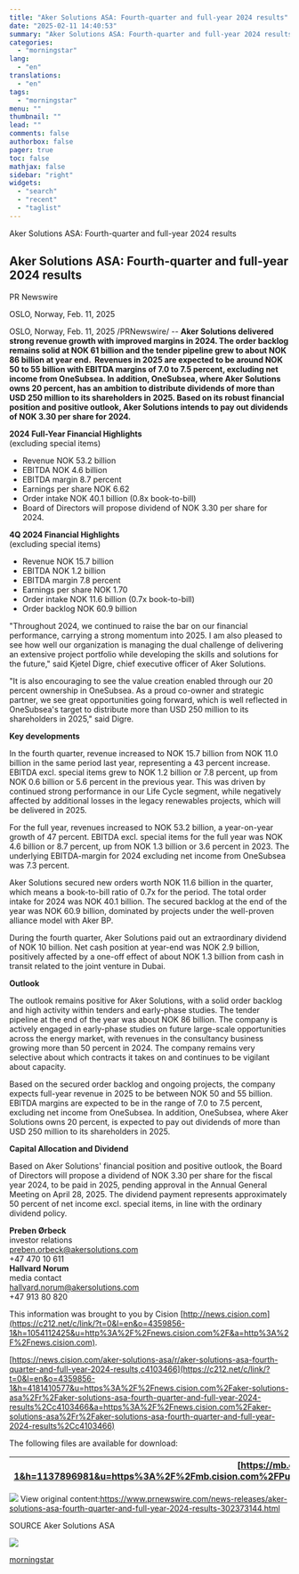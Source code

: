 ```yaml
---
title: "Aker Solutions ASA: Fourth-quarter and full-year 2024 results"
date: "2025-02-11 14:40:53"
summary: "Aker Solutions ASA: Fourth-quarter and full-year 2024 results Aker Solutions ASA: Fourth-quarter and full-year 2024 results PR Newswire OSLO, Norway, Feb. 11, 2025 OSLO, Norway, Feb. 11, 2025 /PRNewswire/ -- Aker Solutions delivered strong revenue growth with improved margins in 2024. The order backlog remains solid at NOK 61 billion..."
categories:
  - "morningstar"
lang:
  - "en"
translations:
  - "en"
tags:
  - "morningstar"
menu: ""
thumbnail: ""
lead: ""
comments: false
authorbox: false
pager: true
toc: false
mathjax: false
sidebar: "right"
widgets:
  - "search"
  - "recent"
  - "taglist"
---
```


Aker Solutions ASA: Fourth-quarter and full-year 2024 results

Aker Solutions ASA: Fourth-quarter and full-year 2024 results
-------------------------------------------------------------

PR Newswire

OSLO, Norway, Feb. 11, 2025


OSLO, Norway, Feb. 11, 2025 /PRNewswire/ -- **Aker Solutions delivered strong revenue growth with improved margins in 2024. The order backlog remains solid at NOK 61 billion and the tender pipeline grew to about NOK 86 billion at year end.  Revenues in 2025 are expected to be around NOK 50 to 55 billion with EBITDA margins of 7.0 to 7.5 percent, excluding net income from OneSubsea. In addition, OneSubsea, where Aker Solutions owns 20 percent, has an ambition to distribute dividends of more than USD 250 million to its shareholders in 2025. Based on its robust financial position and positive outlook, Aker Solutions intends to pay out dividends of NOK 3.30 per share for 2024.** 

**2024 Full-Year Financial Highlights**  
(excluding special items)

* Revenue NOK 53.2 billion
* EBITDA NOK 4.6 billion
* EBITDA margin 8.7 percent
* Earnings per share NOK 6.62
* Order intake NOK 40.1 billion (0.8x book-to-bill)
* Board of Directors will propose dividend of NOK 3.30 per share for 2024.

**4Q 2024 Financial Highlights**  
(excluding special items)

* Revenue NOK 15.7 billion
* EBITDA NOK 1.2 billion
* EBITDA margin 7.8 percent
* Earnings per share NOK 1.70
* Order intake NOK 11.6 billion (0.7x book-to-bill)
* Order backlog NOK 60.9 billion

"Throughout 2024, we continued to raise the bar on our financial performance, carrying a strong momentum into 2025. I am also pleased to see how well our organization is managing the dual challenge of delivering an extensive project portfolio while developing the skills and solutions for the future," said Kjetel Digre, chief executive officer of Aker Solutions.

"It is also encouraging to see the value creation enabled through our 20 percent ownership in OneSubsea. As a proud co-owner and strategic partner, we see great opportunities going forward, which is well reflected in OneSubsea's target to distribute more than USD 250 million to its shareholders in 2025," said Digre.

**Key developments**

In the fourth quarter, revenue increased to NOK 15.7 billion from NOK 11.0 billion in the same period last year, representing a 43 percent increase. EBITDA excl. special items grew to NOK 1.2 billion or 7.8 percent, up from NOK 0.6 billion or 5.6 percent in the previous year. This was driven by continued strong performance in our Life Cycle segment, while negatively affected by additional losses in the legacy renewables projects, which will be delivered in 2025.

For the full year, revenues increased to NOK 53.2 billion, a year-on-year growth of 47 percent. EBITDA excl. special items for the full year was NOK 4.6 billion or 8.7 percent, up from NOK 1.3 billion or 3.6 percent in 2023. The underlying EBITDA-margin for 2024 excluding net income from OneSubsea was 7.3 percent.

Aker Solutions secured new orders worth NOK 11.6 billion in the quarter, which means a book-to-bill ratio of 0.7x for the period. The total order intake for 2024 was NOK 40.1 billion. The secured backlog at the end of the year was NOK 60.9 billion, dominated by projects under the well-proven alliance model with Aker BP.

During the fourth quarter, Aker Solutions paid out an extraordinary dividend of NOK 10 billion. Net cash position at year-end was NOK 2.9 billion, positively affected by a one-off effect of about NOK 1.3 billion from cash in transit related to the joint venture in Dubai.

**Outlook**

The outlook remains positive for Aker Solutions, with a solid order backlog and high activity within tenders and early-phase studies. The tender pipeline at the end of the year was about NOK 86 billion. The company is actively engaged in early-phase studies on future large-scale opportunities across the energy market, with revenues in the consultancy business growing more than 50 percent in 2024. The company remains very selective about which contracts it takes on and continues to be vigilant about capacity.

Based on the secured order backlog and ongoing projects, the company expects full-year revenue in 2025 to be between NOK 50 and 55 billion. EBITDA margins are expected to be in the range of 7.0 to 7.5 percent, excluding net income from OneSubsea. In addition, OneSubsea, where Aker Solutions owns 20 percent, is expected to pay out dividends of more than USD 250 million to its shareholders in 2025.

**Capital Allocation and Dividend**

Based on Aker Solutions' financial position and positive outlook, the Board of Directors will propose a dividend of NOK 3.30 per share for the fiscal year 2024, to be paid in 2025, pending approval in the Annual General Meeting on April 28, 2025. The dividend payment represents approximately 50 percent of net income excl. special items, in line with the ordinary dividend policy.

**Preben Ørbeck**  
investor relations  
[preben.orbeck@akersolutions.com](mailto:preben.orbeck@akersolutions.com)  
+47 470 10 611  
 **Hallvard Norum**  
media contact  
[hallvard.norum@akersolutions.com](mailto:hallvard.norum@akersolutions.com)  
+47 913 80 820

This information was brought to you by Cision [http://news.cision.com](https://c212.net/c/link/?t=0&l=en&o=4359856-1&h=1054112425&u=http%3A%2F%2Fnews.cision.com%2F&a=http%3A%2F%2Fnews.cision.com).

[https://news.cision.com/aker-solutions-asa/r/aker-solutions-asa-fourth-quarter-and-full-year-2024-results,c4103466](https://c212.net/c/link/?t=0&l=en&o=4359856-1&h=4181410577&u=https%3A%2F%2Fnews.cision.com%2Faker-solutions-asa%2Fr%2Faker-solutions-asa-fourth-quarter-and-full-year-2024-results%2Cc4103466&a=https%3A%2F%2Fnews.cision.com%2Faker-solutions-asa%2Fr%2Faker-solutions-asa-fourth-quarter-and-full-year-2024-results%2Cc4103466)

The following files are available for download:

| [https://mb.cision.com/Public/18353/4103466/9097906e24ea815b.pdf](https://c212.net/c/link/?t=0&l=en&o=4359856-1&h=1137896981&u=https%3A%2F%2Fmb.cision.com%2FPublic%2F18353%2F4103466%2F9097906e24ea815b.pdf&a=https%3A%2F%2Fmb.cision.com%2FPublic%2F18353%2F4103466%2F9097906e24ea815b.pdf) | 4Q-2024-Presentation |
| --- | --- |

 ![](https://c212.net/c/img/favicon.png?sn=IO16420&sd=2025-02-11) View original content:<https://www.prnewswire.com/news-releases/aker-solutions-asa-fourth-quarter-and-full-year-2024-results-302373144.html>

SOURCE Aker Solutions ASA


 ![](https://rt.prnewswire.com/rt.gif?NewsItemId=IO16420&Transmission_Id=202502110124PR_NEWS_USPR_____IO16420&DateId=20250211)

[morningstar](https://www.morningstar.com/news/pr-newswire/20250211io16420/aker-solutions-asa-fourth-quarter-and-full-year-2024-results)
